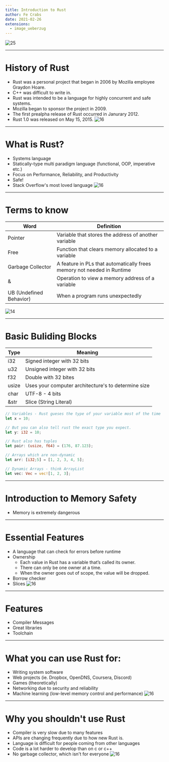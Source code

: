 ```yaml
---
title: Introduction to Rust
author: Fe Crabs
date: 2021-02-26
extensions:
  - image_ueberzug
---
```


![25](images/title.png)

---
# History of Rust
  - Rust was a personal project that began in 2006 by Mozilla employee Graydon Hoare.
  - C++ was difficult to write in.
  - Rust was intended to be a language for highly concurrent and safe systems.
  - Mozilla began to sponsor the project in 2009.
  - The first prealpha release of Rust occurred in Janurary 2012.
  - Rust 1.0 was released on May 15, 2015.
![16](images/ifz2rkk8ugw51.png)

---

# What is Rust?
  - Systems language
  - Statically-type multi paradigm language (functional, OOP, imperative etc.)
  - Focus on Performance, Reliability, and Productivity
  - Safe!
  - Stack Overflow's most loved language
![16](images/theydontknow.jpg)

---
# Terms to know

| Word                    | Definition                                                             |
|-------------------------|------------------------------------------------------------------------|
| Pointer                 | Variable that stores the address of another variable                   |
| Free                    | Function that clears memory allocated to a variable                    |
| Garbage Collector       | A feature in PLs that automatically frees memory not needed in Runtime |
| &                       | Operation to view a memory address of a variable                       |
| UB (Undefined Behavior) | When a program runs unexpectedly                                       |

![14](images/heap.jpg)

---

# Basic Buliding Blocks

| Type  | Meaning                                             |
|-------|-----------------------------------------------------|
| i32   | Signed integer with 32 bits                         |
| u32   | Unsigned integer with 32 bits                       |
| f32   | Double with 32 bites                                |
| usize | Uses your computer architecture's to determine size |
| char  | UTF-8 - 4 bits                                      |
| &str  | Slice (String Literal)                              |

```rust
// Variables - Rust gueses the type of your variable most of the time
let x = 10;

// But you can also tell rust the exact type you expect.
let y: i32 = 10;

// Rust also has tuples
let pair: (usize, f64) = (176, 87.123);

// Arrays which are non-dynamic
let arr: [i32;5] = [1, 2, 3, 4, 5];

// Dynamic Arrays - think ArrayList
let vec: Vec = vec![1, 2, 3];
```

---

# Introduction to Memory Safety
  - Memory is extremely dangerous
  
---

# Essential Features
  - A language that can check for errors before runtime
  - Ownership
    - Each value in Rust has a variable that’s called its owner.
    - There can only be one owner at a time.
    - When the owner goes out of scope, the value will be dropped.
  - Borrow checker
  - Slices
![16](images/unsafe.png)
---

# Features
  - Compiler Messages
  - Great libraries
  - Toolchain

---

# What you can use Rust for:
  - Writing system software
  - Web projects (ie. Dropbox, OpenDNS, Coursera, Discord)
  - Games (theoretically)
  - Networking due to security and reliability
  - Machine learning (low-level memory control and performance)
![16](images/useit.png)
---

# Why you shouldn't use Rust
  - Compiler is very slow due to many features
  - APIs are changing frequently due to how new Rust is.
  - Language is difficult for people coming from other languages
  - Code is a lot harder to develop than on c or c++
  - No garbage collector, which isn't for everyone
![16](images/kidnap.png)
